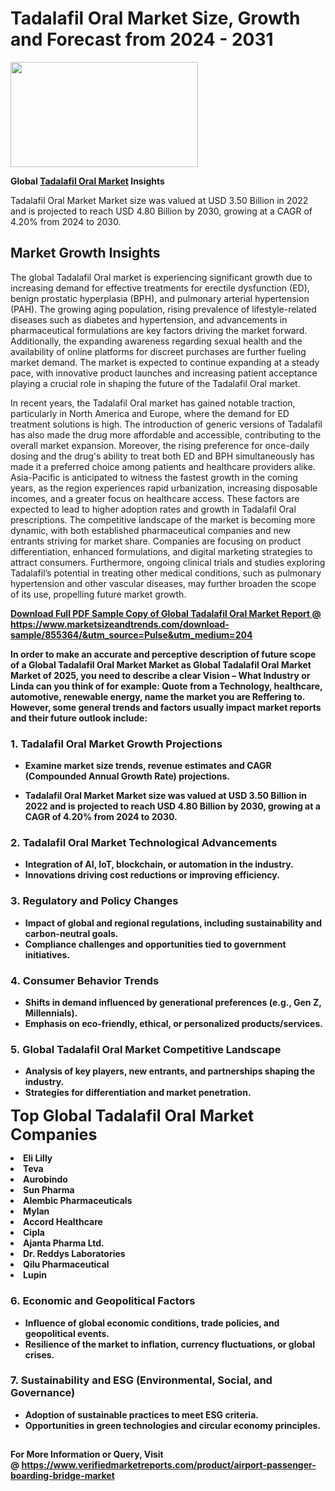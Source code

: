 <H1>Tadalafil Oral Market Size, Growth and Forecast from 2024 - 2031</H1><img class="aligncenter size-medium wp-image-584254" src="https://thirdeyenews.in/wp-content/uploads/2024/09/Global-Market-Research-300x168.jpeg" alt="" width="300" height="168" /><p><strong>Global&nbsp;<a href="https://www.marketsizeandtrends.com/download-sample/855364/&amp;utm_source=Pulse&amp;utm_medium=204">Tadalafil Oral Market</a> Insights</strong></p><p>Tadalafil Oral Market Market size was valued at USD 3.50 Billion in 2022 and is projected to reach USD 4.80 Billion by 2030, growing at a CAGR of 4.20% from 2024 to 2030.</p><p><h2>Market Growth Insights</h2> <p>The global Tadalafil Oral market is experiencing significant growth due to increasing demand for effective treatments for erectile dysfunction (ED), benign prostatic hyperplasia (BPH), and pulmonary arterial hypertension (PAH). The growing aging population, rising prevalence of lifestyle-related diseases such as diabetes and hypertension, and advancements in pharmaceutical formulations are key factors driving the market forward. Additionally, the expanding awareness regarding sexual health and the availability of online platforms for discreet purchases are further fueling market demand. The market is expected to continue expanding at a steady pace, with innovative product launches and increasing patient acceptance playing a crucial role in shaping the future of the Tadalafil Oral market.</p> <p><strong><a href="#"></a></strong></p> <p>In recent years, the Tadalafil Oral market has gained notable traction, particularly in North America and Europe, where the demand for ED treatment solutions is high. The introduction of generic versions of Tadalafil has also made the drug more affordable and accessible, contributing to the overall market expansion. Moreover, the rising preference for once-daily dosing and the drug's ability to treat both ED and BPH simultaneously has made it a preferred choice among patients and healthcare providers alike. Asia-Pacific is anticipated to witness the fastest growth in the coming years, as the region experiences rapid urbanization, increasing disposable incomes, and a greater focus on healthcare access. These factors are expected to lead to higher adoption rates and growth in Tadalafil Oral prescriptions. The competitive landscape of the market is becoming more dynamic, with both established pharmaceutical companies and new entrants striving for market share. Companies are focusing on product differentiation, enhanced formulations, and digital marketing strategies to attract consumers. Furthermore, ongoing clinical trials and studies exploring Tadalafil’s potential in treating other medical conditions, such as pulmonary hypertension and other vascular diseases, may further broaden the scope of its use, propelling future market growth. <p><strong><a href="#"></p><p><span class=""><strong>Download Full PDF Sample Copy of Global Tadalafil Oral Market Report</strong> @ <a href="https://www.marketsizeandtrends.com/download-sample/855364/&amp;utm_source=Pulse&amp;utm_medium=204" target="_blank">https://www.marketsizeandtrends.com/download-sample/855364/&amp;utm_source=Pulse&amp;utm_medium=204</a></span></p><p>In order to make an accurate and perceptive description of future scope of a Global&nbsp;Tadalafil Oral Market Market as Global&nbsp;Tadalafil Oral Market Market of 2025, you need to describe a clear Vision &ndash; What Industry or Linda can you think of for example: Quote from a Technology, healthcare, automotive, renewable energy, name the market you are Reffering to. However, some general trends and factors usually impact market reports and their future outlook include:</p><h3>1.&nbsp;<strong>Tadalafil Oral Market Growth Projections</strong></h3><ul><li>Examine market size trends, revenue estimates and CAGR (Compounded Annual Growth Rate) projections.</li><li><p>Tadalafil Oral Market Market size was valued at USD 3.50 Billion in 2022 and is projected to reach USD 4.80 Billion by 2030, growing at a CAGR of 4.20% from 2024 to 2030.</p></li></ul><h3>2.&nbsp;<strong>Tadalafil Oral Market Technological Advancements</strong></h3><ul><li>Integration of AI, IoT, blockchain, or automation in the industry.</li><li>Innovations driving cost reductions or improving efficiency.</li></ul><h3>3.&nbsp;<strong>Regulatory and Policy Changes</strong></h3><ul><li>Impact of global and regional regulations, including sustainability and carbon-neutral goals.</li><li>Compliance challenges and opportunities tied to government initiatives.</li></ul><h3>4.&nbsp;<strong>Consumer Behavior Trends</strong></h3><ul><li>Shifts in demand influenced by generational preferences (e.g., Gen Z, Millennials).</li><li>Emphasis on eco-friendly, ethical, or personalized products/services.</li></ul><h3>5.&nbsp;<strong>Global Tadalafil Oral Market Competitive Landscape</strong></h3><ul><li>Analysis of key players, new entrants, and partnerships shaping the industry.</li><li>Strategies for differentiation and market penetration.</li></ul><p data-pm-slice="1 1 []"><span style="color: inherit; font-family: inherit; font-size: 25px;">Top Global Tadalafil Oral Market Companies</span></p><div class="" data-test-id=""><p><li>Eli Lilly</li><li> Teva</li><li> Aurobindo</li><li> Sun Pharma</li><li> Alembic Pharmaceuticals</li><li> Mylan</li><li> Accord Healthcare</li><li> Cipla</li><li> Ajanta Pharma Ltd.</li><li> Dr. Reddys Laboratories</li><li> Qilu Pharmaceutical</li><li> Lupin</li></p></div><h3>6.&nbsp;<strong>Economic and Geopolitical Factors</strong></h3><ul><li>Influence of global economic conditions, trade policies, and geopolitical events.</li><li>Resilience of the market to inflation, currency fluctuations, or global crises.</li></ul><h3>7.&nbsp;<strong>Sustainability and ESG (Environmental, Social, and Governance)</strong></h3><ul><li>Adoption of sustainable practices to meet ESG criteria.</li><li>Opportunities in green technologies and circular economy principles.</li></ul><h2><strong style="font-size: 14px;">For More Information or Query, Visit @&nbsp;</strong><a style="background-color: #ffffff; font-size: 14px;" href="https://www.marketsizeandtrends.com/report/tadalafil-oral-market/" target="_blank">https://www.verifiedmarketreports.com/product/airport-passenger-boarding-bridge-market</a></h2>
